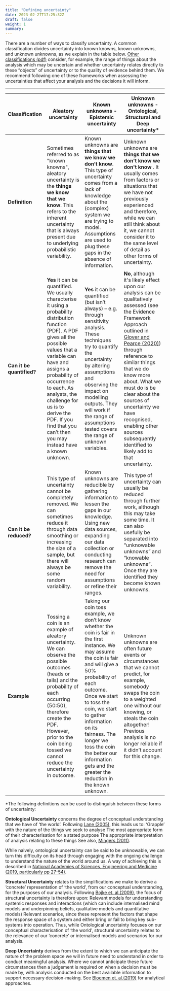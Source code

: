 ```yaml
---
title: "Defining uncertainty"
date: 2023-02-27T17:25:32Z
draft: false
weight: 1
summary: 
---
```



There are a number of ways to classify uncertainty. A common classification divides uncertainty into known knowns, known unknowns, and unknown unknowns, as we explain in the table below. [Other classifications (pdf)](https://royalsocietypublishing.org/doi/pdf/10.1098/rsos.181870) consider, for example, the range of things about the analysis which may be uncertain and whether uncertainty relates directly to these “objects” of uncertainty or to the quality of evidence behind them. We recommend following one of these frameworks when assessing the uncertainties that affect your analysis and the decisions it will inform.

<hr>

| Classification  | Aleatory uncertainty | Known unknowns - Epistemic uncertainty | Unknown unknowns - Ontological, Structural and Deep uncertainty* |
| --------------- | ------------------------- | ---------------------------- | -------------------------------- | 
| <strong>Definition</strong>| Sometimes referred to as "known knowns", aleatory uncertainty is the <strong>things we know that we know</strong>. This refers to the inherent uncertainty that is always present due to underlying probabilistic variability. | Known unknowns are <strong>things that we know we don’t know</strong>. This type of uncertainty comes from a lack of knowledge about the (complex) system we are trying to model. Assumptions are used to plug these gaps in the absence of information. | Unknown unknowns are <strong>things that we don't know we don't know </strong>.  It usually comes from factors or situations that we have not previously experienced and therefore, while we can still think about it, we cannot consider it to the same level of detail as other forms of uncertainty. |
| <strong>Can it be quantified? </strong> | <strong>Yes</strong> it can be quantified. We usually characterise it using a probability distribution function (PDF). A PDF gives all the possible values that a variable can have and assigns a probability of occurrence to each. As analysts, the challenge for us is to derive the PDF. If you find that you can’t then you may instead have a known unknown. | <strong>Yes</strong> it can be quantified (but isn’t always) – e.g. through sensitivity analysis. These techniques try to quantify the uncertainty by altering assumptions and observing the impact on modelling outputs. They will work if the range of assumptions tested covers the range of unknown variables. | <strong>No</strong>, although it's likely effect upon our analysis can be qualitatively assessed (see the Evidence Framework Approach outlined in [Glover and Pearce (2020)](https://doi.org/10.1080/17477778.2020.1757389)) through reference to similar things that we do know more about. What we must do is be clear about the sources of uncertainty we have recognised, enabling other sources subsequently identified to likely add to that uncertainty.|
| <strong> Can it be reduced? </strong> | This type of uncertainty cannot be completely removed.  We can sometimes reduce it through data smoothing or increasing the size of a sample, but there will always be some random variability. | Known unknowns are reducible by gathering information to lessen the gaps in our knowledge.  Using new data sources, expanding our data collection or conducting research can remove the need for assumptions or refine their ranges. | This type of uncertainty can usually be reduced through further work, although this may take some time. It can also usefully be separated into “unknowable unknowns” and “knowable unknowns”. Once they are identified they become known unknowns.  |
| <strong> Example </strong> | Tossing a coin is an example of aleatory uncertainty. We can observe the possible outcomes (heads or tails) and the probability of each occurring (50:50), therefore create the PDF. However, prior to the coin being tossed we cannot reduce the uncertainty in outcome. | Taking our coin toss example, we don’t know whether the coin is fair in the first instance. We may assume the coin is fair and will give a 50% probability of each outcome. Once we start to toss the coin, we start to gather information on its fairness. The longer we toss the coin the better our information gets and the greater the reduction in the known unknown. | Unknown unknowns are often future events or circumstances that we cannot predict, for example, somebody swaps the coin to a weighted one without our knowing, or steals the coin altogether! Previous analysis is no longer reliable if it didn’t account for this change. |


*The following definitions can be used to distinguish between these forms of uncertainty:

**Ontological Uncertainty** concerns the degree of conceptual understanding that we have of ‘the world’. Following [Lane (2005)](https://link.springer.com/article/10.1007/s00191-004-0227-7), this leads us to: ‘Grapple’ with the nature of the things we seek to analyse The most appropriate form of their characterisation for a stated purpose The appropriate interpretation of analysis relating to these things See also, [Mingers (2011)](https://doi.org/10.1558/jcr.v10i3.303).

While naively, ontological uncertainty can be said to be unknowable, we can turn this difficulty on its head through engaging with the ongoing challenge to understand the nature of the world around us. A way of achieving this is described in [National Academies of Sciences, Engineering and Medicine (2019, particularly pp 27-54)](https://nap.nationalacademies.org/catalog/25303/reproducibility-and-replicability-in-science).

**Structural Uncertainty** relates to the simplifications we make to derive a ‘concrete’ representation of ‘the world’, from our conceptual understanding, for the purposes of our analysis. Following [Bojke et. al.(2009)](https://linkinghub.elsevier.com/retrieve/pii/S109830151060736X), the focus of structural uncertainty is therefore upon: Relevant models for understanding systemic responses and interactions (which can include internalised mind models and underpinning beliefs, qualitative models and quantitative models) Relevant scenarios, since these represent the factors that shape the response space of a system and either bring or fail to bring key sub-systems into operation. Thus, while Ontological uncertainty focuses on our conceptual characterisation of ‘the world’, structural uncertainty relates to the relevance of our ‘concrete’ or internalised models and scenarios for our analysis.

**Deep Uncertainty** derives from the extent to which we can anticipate the nature of the problem space we will in future need to understand in order to conduct meaningful analysis. Where we cannot anticipate these future circumstances then a judgement is required on when a decision must be made by, with analysis conducted on the best available information to support necessary decision-making. See [Bloemen et. al.(2019)](https://link.springer.com/book/10.1007/978-3-030-05252-2) for analytical approaches.
